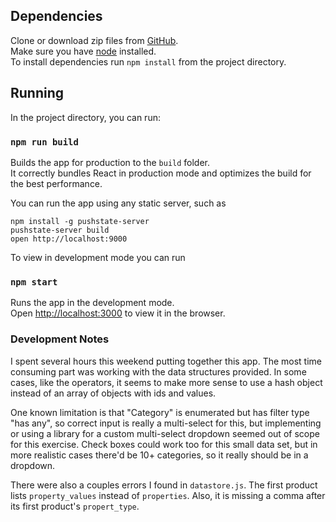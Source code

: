 ## Dependencies

Clone or download zip files from [GitHub](https://github.com/theronpatrick/gyrados/tree/master/gyrados). <br>
Make sure you have [node](https://nodejs.org/) installed. <br>
To install dependencies run `npm install` from the project directory. 

## Running

In the project directory, you can run:

### `npm run build`

Builds the app for production to the `build` folder.<br>
It correctly bundles React in production mode and optimizes the build for the best performance.

You can run the app using any static server, such as
```
npm install -g pushstate-server
pushstate-server build
open http://localhost:9000
```

To view in development mode you can run 

### `npm start`

Runs the app in the development mode.<br>
Open [http://localhost:3000](http://localhost:3000) to view it in the browser.

### Development Notes

I spent several hours this weekend putting together this app.  The most time consuming part was working with the data structures provided.  In some cases, like the operators, it seems to make more sense to use a hash object instead of an array of objects with ids and values.

One known limitation is that "Category" is enumerated but has filter type "has any", so correct input is really a multi-select for this, but implementing or using a library for a custom multi-select dropdown seemed out of scope for this exercise.  Check boxes could work too for this small data set, but in more realistic cases there'd be 10+ categories, so it really should be in a dropdown.

There were also a couples errors I found in `datastore.js`. The first product lists `property_values` instead of `properties`.  Also, it is missing a comma after its first product's `propert_type`.  
